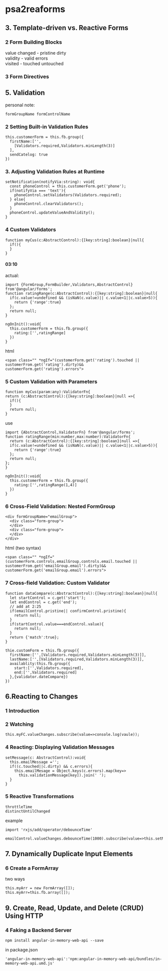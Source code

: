 # psa2reaforms
## 3. Template-driven vs. Reactive Forms
### 2 Form Building Blocks
value changed - pristine dirty  
validity - valid errors  
visited - touched untouched  

### 3 Form Directives


## 5. Validation
personal note:
```
formGroupName formControlName
```
### 2 Setting Built-in Validation Rules
```
this.customerForm = this.fb.group({
  firstName:['',
    [Validators.required,Validators.minLength(3)]
  ],
  sendCatelog: true
})
```
### 3. Adjusting Validation Rules at Runtime
```
setNotification(notifyVia:string): void{
  const phoneControl = this.customerForm.get('phone');
  if(notifyVia === 'text'){
    phoneControl.setValidators(Validators.required);
  } else{
    phoneControl.clearValidators();
  }
  phoneControl.updateValueAndValidity();
}
```

### 4 Custom Validators
```
function myCus(c:AbstractControl):{[key:string]:boolean}|null{
  if(){
  }
}
```

#### 03:10
actual:
```
import {FormGroup,FormBuilder,Validators,AbstractControl} from'@angular/forms';
function ratingRange(c:AbstractControl):{[key:string]:boolean}|null{
  if(c.value!=undefined && (isNaN(c.value)|| c.value<1||c.value>5)){
    return {'range':true}
  };
  return null;
}
```

```
ngOnInit():void{
  this.customerForm = this.fb.group({
    rating:['',ratingRange]
  })
}
```

html
```
<span class="" *ngIf="(customerForm.get('rating').touched || sustomerFrom.get('rating').dirty)&& customerForm.get('rating').errors">
```


### 5 Custom Validation with Parameters
```
function myCus(param:any):ValidatorFn{
return (c:AbstractControl):{[key:string]:boolean}|null =>{
  if(){
  }
  return null;
}
```
use
```
import {AbstractControl,ValidatorFn} from'@angular/forms';
function ratingRange(min:number,max:number):ValidatorFn{
  return (c:AbstractControl):{[key:string]:boolean}|null =>{
  if(c.value!=undefined && (isNaN(c.value)|| c.value<1||c.value>5)){
    return {'range':true}
  };
  return null;
};
}
```



```
ngOnInit():void{
  this.customerForm = this.fb.group({
    rating:['',ratingRange(1,4)]
  })
}
```

### 6 Cross-Field Validation: Nested FormGroup
```
<div formGroupName="emailGroup">
  <div class="form-group">
  </div>
  <div class="form-group">
  </div>
</div>
```
html (two syntax)
```
<span class="" *ngIf="(customerForm.controls.emailGroup.controls.email.touched || sustomerFrom.get('emailGroup.email').dirty)&& customerForm.get('emailGroup.email').errors">
```

### 7  Cross-field Validation: Custom Validator
```
function dataCompare(c:AbstractControl):{[key:string]:boolean}|null{
  let startControl = c.get('start');
  let endControl = c.get('end');
  // add at 2:25
  if(emailControl.pristine|| confirmControl.pristine){
    return null;
  }
  if(startControl.value===endControl.value){
    return null;
  }
  return {'match':true};
}
```
```
thie.customForm = this.fb.group({
  firstName:['',[Validators.required,Validators.minLength(3)]],
  lastName:['',[Validators.required,Validators.minLength(3)]],
  availablity:this.fb.group({
    start:['',Validators.required],
    end:['',Validators.required]
  },{validator.dateCompare})
})
```
## 6.Reacting to Changes 
### 1 Introduction
### 2 Watching
```
this.myFC.valueChanges.subscribe(value=>console.log(vaule));
```

### 4 Reacting: Displaying Validation Messages
```
setMessage(c: AbstractControl):void{
  this.emailMessage ='';
  if((c.touched||c.dirty) && c.errors){
    this.emailMesage = Object.keys(c.errors).map(key=>
      this.validationMessage[key]).join(' ');
  }
}
```

### 5 Reactive Transformations
```
throttleTime
distinctUntilChanged
```
example
```
import 'rxjs/add/operator/debounceTime'
```
```
emailControl.valueChanges.debounceTime(1000).subscribe(value=>this.setMessage(emailControl));
```

## 7. Dynamically Duplicate Input Elements
### 6 Create a FormArray
two ways
```
this.myArr = new FormArray([]);
this.myArr=this.fb.array([]);
```




## 9. Create, Read, Update, and Delete (CRUD) Using HTTP
### 4 Faking a Backend Server
```
npm install angular-in-memory-web-api --save
```
in package.json
```
'angular-in-memory-web-api':'npm:angular-in-memory-web-api/bundles/in-memory-web-api.umd.js'
```
